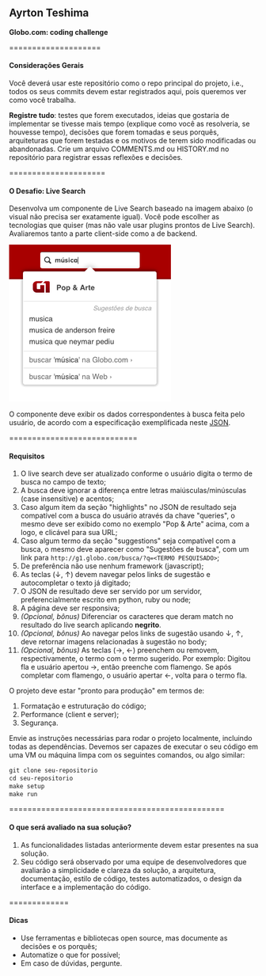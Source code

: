 ## Ayrton Teshima
**Globo.com: coding challenge**

====================
#### Considerações Gerais
Você deverá usar este repositório como o repo principal do projeto, i.e., todos os seus commits devem estar registrados aqui, pois queremos ver como você trabalha.

**Registre tudo**: testes que forem executados, ideias que gostaria de implementar se tivesse mais tempo (explique como você as resolveria, se houvesse tempo), decisões que forem tomadas e seus porquês, arquiteturas que forem testadas e os motivos de terem sido modificadas ou abandonadas. Crie um arquivo COMMENTS.md ou HISTORY.md no repositório para registrar essas reflexões e decisões.

=====================
#### O Desafio: Live Search

Desenvolva um componente de Live Search baseado na imagem abaixo (o visual não precisa ser exatamente igual). Você pode escolher as tecnologias que quiser (mas não vale usar plugins prontos de Live Search). Avaliaremos tanto a parte client-side como a de backend.

![Live Search](exemplo.png?raw=true)

O componente deve exibir os dados correspondentes à busca feita pelo usuário, de acordo com a especificação exemplificada neste [JSON](exemplo.json).

============================
#### Requisitos
1. O live search deve ser atualizado conforme o usuário digita o termo de busca no campo de texto;
2. A busca deve ignorar a diferença entre letras maiúsculas/minúsculas (case insensitive) e acentos;
3. Caso algum item da seção "highlights" no JSON de resultado seja compatível com a busca do usuário através da chave "queries", o mesmo deve ser exibido como no exemplo "Pop & Arte" acima, com a logo, e clicável para sua URL;
4. Caso algum termo da seção "suggestions" seja compatível com a busca, o mesmo deve aparecer como "Sugestões de busca", com um link para ```http://g1.globo.com/busca/?q=<TERMO PESQUISADO>```;
5. De preferência não use nenhum framework (javascript);
6. As teclas (↓, ↑) devem navegar pelos links de sugestão e autocompletar o texto já digitado;
7. O JSON de resultado deve ser servido por um servidor, preferencialmente escrito em python, ruby ou node;
8. A página deve ser responsiva;
9. *(Opcional, bônus)* Diferenciar os caracteres que deram match no resultado do live search aplicando **negrito**.
10. *(Opcional, bônus)* Ao navegar pelos links de sugestão usando ↓, ↑, deve retornar imagens relacionadas à sugestão no body; 
11. *(Opcional, bônus)* As teclas (→, ←) preenchem ou removem, respectivamente, o termo com o termo sugerido. Por exemplo: Digitou fla e usuário apertou →, então preenche com flamengo. Se após completar com flamengo, o usuário apertar ←, volta para o termo fla.


O projeto deve estar "pronto para produção" em termos de:

1. Formatação e estruturação do código;
2. Performance (client e server);
3. Segurança.

Envie as instruções necessárias para rodar o projeto localmente, incluindo todas as dependências. Devemos ser capazes de executar o seu código em uma VM ou máquina limpa com os seguintes comandos, ou algo similar:

```
git clone seu-repositorio
cd seu-repositorio
make setup
make run
```

===============================================
#### O que será avaliado na sua solução?

1. As funcionalidades listadas anteriormente devem estar presentes na sua solução.
2. Seu código será observado por uma equipe de desenvolvedores que avaliarão a simplicidade e clareza da solução, a arquitetura, documentação, estilo de código, testes automatizados, o design da interface e a implementação do código.

=============
#### Dicas

- Use ferramentas e bibliotecas open source, mas documente as decisões e os porquês;
- Automatize o que for possível;
- Em caso de dúvidas, pergunte.